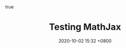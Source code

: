 ---
layout: post
title: Testing MathJax
tags: mathjax
math: true
date: 2020-10-02 15:32 +0800
category: Unity

---